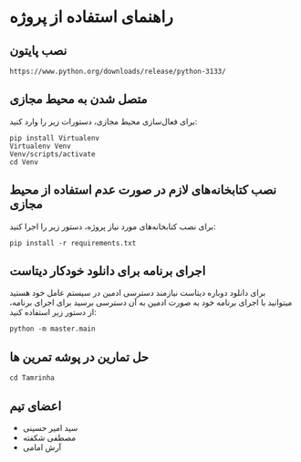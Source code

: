 # راهنمای استفاده از پروژه

## نصب پایتون
```
https://www.python.org/downloads/release/python-3133/
```

## متصل شدن به محیط مجازی
برای فعال‌سازی محیط مجازی، دستورات زیر را وارد کنید:
```
pip install Virtualenv
Virtualenv Venv
Venv/scripts/activate
cd Venv
```
## نصب کتابخانه‌های لازم در صورت عدم استفاده از محیط مجازی
برای نصب کتابخانه‌های مورد نیاز پروژه، دستور زیر را اجرا کنید:
```
pip install -r requirements.txt
```

## اجرای برنامه برای دانلود خودکار دیتاست
برای دانلود دوباره دیتاست نیازمند دسترسی ادمین در سیستم عامل خود هستید  
میتوانید با اجرای برنامه خود به صورت ادمین به آن دسترسی برسید
برای اجرای برنامه، از دستور زیر استفاده کنید:
```
python -m master.main
```

## حل تمارین در پوشه تمرین ها 
```
cd Tamrinha
```

## اعضای تیم
- سید امیر حسینی
- مصطفی شکفته
- آرش امامی